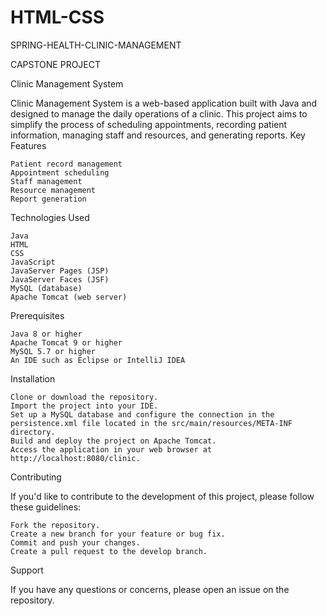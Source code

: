 # HTML-CSS

SPRING-HEALTH-CLINIC-MANAGEMENT

CAPSTONE PROJECT

Clinic Management System

Clinic Management System is a web-based application built with Java and designed to manage the daily operations of a clinic. This project aims to simplify the process of scheduling appointments, recording patient information, managing staff and resources, and generating reports.
Key Features

    Patient record management
    Appointment scheduling
    Staff management
    Resource management
    Report generation

Technologies Used

    Java
    HTML
    CSS
    JavaScript
    JavaServer Pages (JSP)
    JavaServer Faces (JSF)
    MySQL (database)
    Apache Tomcat (web server)

Prerequisites

    Java 8 or higher
    Apache Tomcat 9 or higher
    MySQL 5.7 or higher
    An IDE such as Eclipse or IntelliJ IDEA

Installation

    Clone or download the repository.
    Import the project into your IDE.
    Set up a MySQL database and configure the connection in the persistence.xml file located in the src/main/resources/META-INF directory.
    Build and deploy the project on Apache Tomcat.
    Access the application in your web browser at http://localhost:8080/clinic.

Contributing

If you'd like to contribute to the development of this project, please follow these guidelines:

    Fork the repository.
    Create a new branch for your feature or bug fix.
    Commit and push your changes.
    Create a pull request to the develop branch.

Support

If you have any questions or concerns, please open an issue on the repository.
